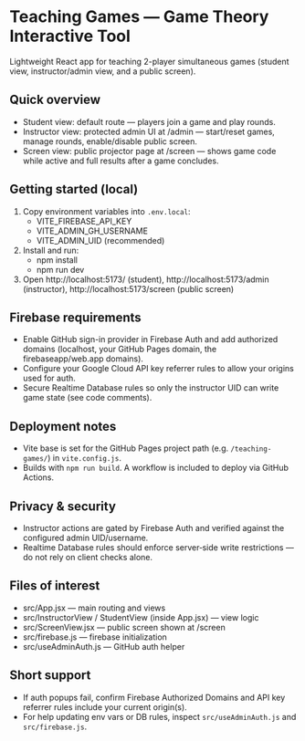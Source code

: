 # Teaching Games — Game Theory Interactive Tool

Lightweight React app for teaching 2-player simultaneous games (student view, instructor/admin view, and a public screen).

## Quick overview

- Student view: default route — players join a game and play rounds.
- Instructor view: protected admin UI at /admin — start/reset games, manage rounds, enable/disable public screen.
- Screen view: public projector page at /screen — shows game code while active and full results after a game concludes.

## Getting started (local)

1. Copy environment variables into `.env.local`:
   - VITE_FIREBASE_API_KEY
   - VITE_ADMIN_GH_USERNAME
   - VITE_ADMIN_UID (recommended)
2. Install and run:
   - npm install
   - npm run dev
3. Open http://localhost:5173/ (student), http://localhost:5173/admin (instructor), http://localhost:5173/screen (public screen)

## Firebase requirements

- Enable GitHub sign-in provider in Firebase Auth and add authorized domains (localhost, your GitHub Pages domain, the firebaseapp/web.app domains).
- Configure your Google Cloud API key referrer rules to allow your origins used for auth.
- Secure Realtime Database rules so only the instructor UID can write game state (see code comments).

## Deployment notes

- Vite base is set for the GitHub Pages project path (e.g. `/teaching-games/`) in `vite.config.js`.
- Builds with `npm run build`. A workflow is included to deploy via GitHub Actions.

## Privacy & security

- Instructor actions are gated by Firebase Auth and verified against the configured admin UID/username.
- Realtime Database rules should enforce server‑side write restrictions — do not rely on client checks alone.

## Files of interest

- src/App.jsx — main routing and views
- src/InstructorView / StudentView (inside App.jsx) — view logic
- src/ScreenView.jsx — public screen shown at /screen
- src/firebase.js — firebase initialization
- src/useAdminAuth.js — GitHub auth helper

## Short support

- If auth popups fail, confirm Firebase Authorized Domains and API key referrer rules include your current origin(s).
- For help updating env vars or DB rules, inspect `src/useAdminAuth.js` and `src/firebase.js`.
